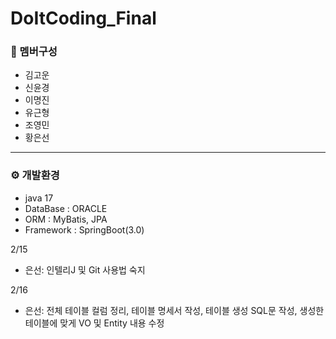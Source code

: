 # DoItCoding_Final

### 👥 멤버구성
 - 김고운
 - 신윤경
 - 이명진
 - 유근형
 - 조영민
 - 황은선
<hr>

### ⚙️ 개발환경
 - java 17
 - DataBase : ORACLE
 - ORM : MyBatis, JPA
 - Framework : SpringBoot(3.0)

2/15
 - 은선: 인텔리J 및 Git 사용법 숙지

2/16
 - 은선: 전체 테이블 컬럼 정리, 테이블 명세서 작성, 테이블 생성 SQL문 작성, 생성한 테이블에 맞게 VO 및 Entity 내용 수정